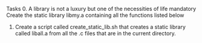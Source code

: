 Tasks
0. A library is not a luxury but one of the necessities of life
mandatory
Create the static library libmy.a containing all the functions listed below

1. Create a script called create_static_lib.sh that creates a static library called liball.a from all the .c files that are in the current directory.
